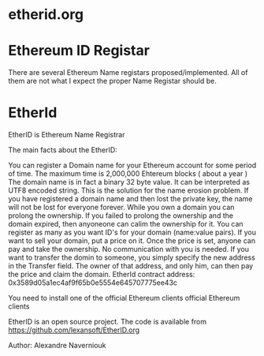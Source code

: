 # etherid.org

Ethereum ID Registar
====================

There are several Ethereum Name registars proposed/implemented. All of them are not what I expect the proper Name Registar should be.  

EtherId
=======

EtherID is Ethereum Name Registrar

The main facts about the EtherID:

You can register a Domain name for your Ethereum account for some period of time. The maximum time is 2,000,000 Ehtereum blocks ( about a year ) The domain name is in fact a binary 32 byte value. It can be interpreted as UTF8 encoded string.
This is the solution for the name erosion problem. If you have registered a domain name and then lost the private key, the name will not be lost for everyone forever.
While you own a domain you can prolong the ownership.
If you failed to prolong the ownership and the domain expired, then anyoneone can calim the ownership for it.
You can register as many as you want ID's for your domain (name:value pairs).
If you want to sell your domain, put a price on it. Once the price is set, anyone can pay and take the ownership. No communication with you is needed.
If you want to transfer the domin to someone, you simply specify the new address in the Transfer field. The owner of that address, and only him, can then pay the price and claim the domain.
EtherId contract address: 0x3589d05a1ec4af9f65b0e5554e645707775ee43c

You need to install one of the official Ethereum clients official Ethereum clients

EtherID is an open source project. The code is available from https://github.com/lexansoft/EtherID.org


Author: Alexandre Naverniouk


